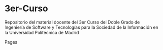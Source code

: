 # 3er-Curso
Repositorio del material docente del 3er Curso del Doble Grado de Ingeniería de Software y Tecnologías para la Sociedad de la Información en la Universidad Politécnica de Madrid

Pages

[Redes de computadores]: https://bysergy-uny.github.io/3erCurso/RC/
